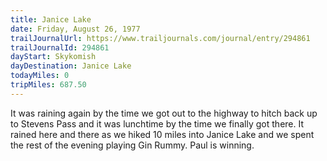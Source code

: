 ```yaml
---
title: Janice Lake
date: Friday, August 26, 1977
trailJournalUrl: https://www.trailjournals.com/journal/entry/294861
trailJournalId: 294861
dayStart: Skykomish
dayDestination: Janice Lake
todayMiles: 0
tripMiles: 687.50
---
```

It was raining again by the time we got out to the highway to hitch back up to Stevens Pass and it was lunchtime by the time we finally got there. It rained here and there as we hiked 10 miles into Janice Lake and we spent the rest of the evening playing Gin Rummy. Paul is winning.
